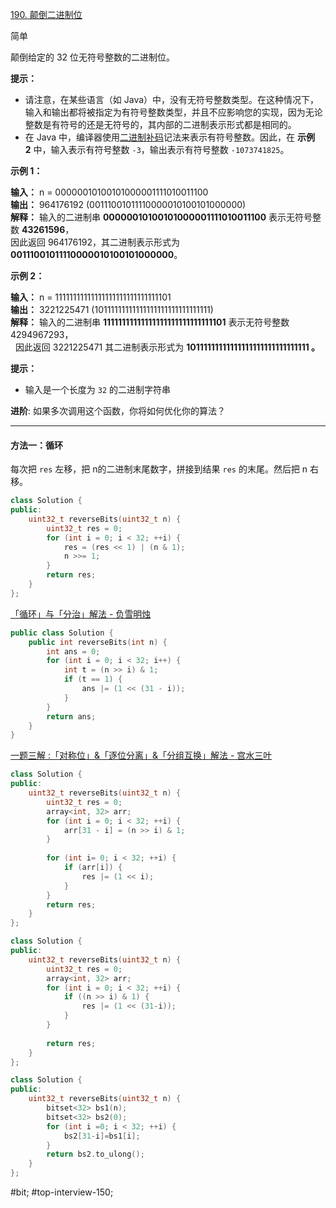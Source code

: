 [190. 颠倒二进制位](https://leetcode.cn/problems/reverse-bits/)

简单

颠倒给定的 32 位无符号整数的二进制位。

**提示：**

- 请注意，在某些语言（如 Java）中，没有无符号整数类型。在这种情况下，输入和输出都将被指定为有符号整数类型，并且不应影响您的实现，因为无论整数是有符号的还是无符号的，其内部的二进制表示形式都是相同的。
- 在 Java 中，编译器使用[二进制补码](https://baike.baidu.com/item/%E4%BA%8C%E8%BF%9B%E5%88%B6%E8%A1%A5%E7%A0%81/5295284)记法来表示有符号整数。因此，在 **示例 2** 中，输入表示有符号整数 `-3`，输出表示有符号整数 `-1073741825`。

**示例 1：**

**输入：** n = 00000010100101000001111010011100  
**输出：** 964176192 (00111001011110000010100101000000)  
**解释：** 输入的二进制串 **00000010100101000001111010011100** 表示无符号整数 **43261596**，  
     因此返回 964176192，其二进制表示形式为   **00111001011110000010100101000000**。

**示例 2：**

**输入：** n = 11111111111111111111111111111101  
**输出：** 3221225471 (10111111111111111111111111111111)  
**解释：** 输入的二进制串 **11111111111111111111111111111101** 表示无符号整数 4294967293，  
     因此返回 3221225471 其二进制表示形式为   **10111111111111111111111111111111 。**

**提示：**

- 输入是一个长度为 `32` 的二进制字符串

**进阶**: 如果多次调用这个函数，你将如何优化你的算法？
---- ----
#### 方法一：循环
每次把 `res` 左移，把 n的二进制末尾数字，拼接到结果 `res` 的末尾。然后把 n 右移。
```cpp
class Solution {
public:
    uint32_t reverseBits(uint32_t n) {
        uint32_t res = 0;
        for (int i = 0; i < 32; ++i) {
            res = (res << 1) | (n & 1);
            n >>= 1;
        }
        return res;
    }
};
```
[「循环」与「分治」解法 - 负雪明烛](https://leetcode.cn/problems/reverse-bits/solutions/686503/fu-xue-ming-zhu-xun-huan-yu-fen-zhi-jie-hoakf/)

```cpp
public class Solution {
    public int reverseBits(int n) {
        int ans = 0;
        for (int i = 0; i < 32; i++) {
            int t = (n >> i) & 1;
            if (t == 1) {
                ans |= (1 << (31 - i));
            }
        }
        return ans;
    }
}
```
[一题三解 :「对称位」&「逐位分离」&「分组互换」解法 - 宫水三叶](https://leetcode.cn/problems/reverse-bits/solutions/686465/yi-ti-san-jie-dui-cheng-wei-zhu-wei-fen-ub1hi/)

```cpp
class Solution {
public:
    uint32_t reverseBits(uint32_t n) {
        uint32_t res = 0;
        array<int, 32> arr;
        for (int i = 0; i < 32; ++i) {
            arr[31 - i] = (n >> i) & 1;
        }
 
        for (int i= 0; i < 32; ++i) {
            if (arr[i]) {
                res |= (1 << i);
            }
        }
        return res;
    }
};
```

```cpp
class Solution {
public:
    uint32_t reverseBits(uint32_t n) {
        uint32_t res = 0;
        array<int, 32> arr;
        for (int i = 0; i < 32; ++i) {
            if ((n >> i) & 1) {
                res |= (1 << (31-i));
            }
        }
       
        return res;
    }
};
```

```cpp
class Solution {
public:
    uint32_t reverseBits(uint32_t n) {
        bitset<32> bs1(n);
        bitset<32> bs2(0);
        for (int i =0; i < 32; ++i) {
            bs2[31-i]=bs1[i];
        }
        return bs2.to_ulong();
    }
};
```
#bit; #top-interview-150; 